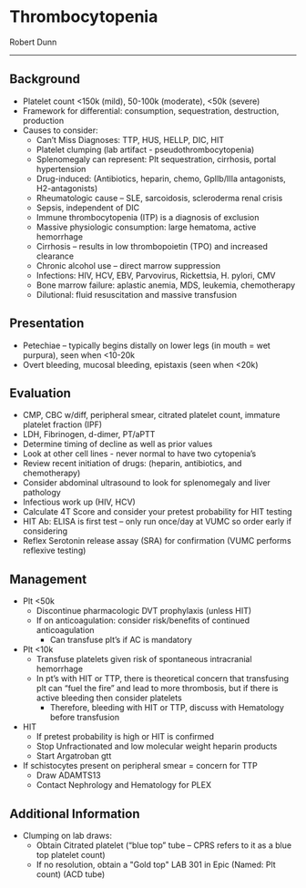 # Thrombocytopenia

Robert Dunn

---

## Background

- Platelet count <150k (mild), 50-100k (moderate), <50k (severe)
- Framework for differential: consumption, sequestration, destruction,
    production
- Causes to consider:
    - Can’t Miss Diagnoses: TTP, HUS, HELLP, DIC, HIT
    - Platelet clumping (lab artifact - pseudothrombocytopenia)
    - Splenomegaly can represent: Plt sequestration, cirrhosis, portal
        hypertension
    - Drug-induced: (Antibiotics, heparin, chemo, GpIIb/IIIa antagonists,
        H2-antagonists)
    - Rheumatologic cause – SLE, sarcoidosis, scleroderma renal crisis
    - Sepsis, independent of DIC
    - Immune thrombocytopenia (ITP) is a diagnosis of exclusion
    - Massive physiologic consumption: large hematoma, active hemorrhage
    - Cirrhosis – results in low thrombopoietin (TPO) and increased
        clearance
    - Chronic alcohol use – direct marrow suppression
    - Infections: HIV, HCV, EBV, Parvovirus, Rickettsia, H. pylori, CMV
    - Bone marrow failure: aplastic anemia, MDS, leukemia, chemotherapy
    - Dilutional: fluid resuscitation and massive transfusion

## Presentation

- Petechiae – typically begins distally on lower legs (in mouth = wet
    purpura), seen when \<10-20k
- Overt bleeding, mucosal bleeding, epistaxis (seen when \<20k)

## Evaluation

- CMP, CBC w/diff, peripheral smear, citrated platelet count, immature
    platelet fraction (IPF)
- LDH, Fibrinogen, d-dimer, PT/aPTT
- Determine timing of decline as well as prior values
- Look at other cell lines - never normal to have two cytopenia’s
- Review recent initiation of drugs: (heparin, antibiotics, and
    chemotherapy)
- Consider abdominal ultrasound to look for splenomegaly and liver
    pathology
- Infectious work up (HIV, HCV)
- Calculate 4T Score and consider your pretest probability for HIT
    testing
- HIT Ab: ELISA is first test – only run once/day at VUMC so order
    early if considering
- Reflex Serotonin release assay (SRA) for confirmation (VUMC performs
    reflexive testing)

## Management

- Plt <50k
    - Discontinue pharmacologic DVT prophylaxis (unless HIT)
    - If on anticoagulation: consider risk/benefits of continued
        anticoagulation
        - Can transfuse plt’s if AC is mandatory
- Plt <10k
    - Transfuse platelets given risk of spontaneous intracranial
        hemorrhage
    - In pt’s with HIT or TTP, there is theoretical concern that
        transfusing plt can “fuel the fire” and lead to more thrombosis, but
        if there is active bleeding then consider platelets
        - Therefore, bleeding with HIT or TTP, discuss with Hematology
            before transfusion
- HIT
    - If pretest probability is high or HIT is confirmed
    - Stop Unfractionated and low molecular weight heparin products
    - Start Argatroban gtt
- If schistocytes present on peripheral smear = concern for TTP
    - Draw ADAMTS13
    - Contact Nephrology and Hematology for PLEX

## Additional Information

- Clumping on lab draws:
    - Obtain Citrated platelet (“blue top” tube – CPRS refers to it as a
        blue top platelet count)
    - If no resolution, obtain a "Gold top" LAB 301 in Epic (Named: Plt
        count) (ACD tube)
